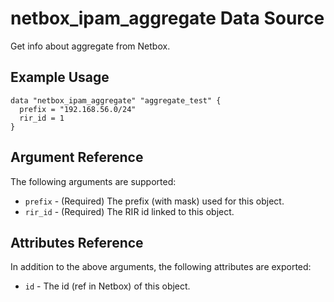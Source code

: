 # netbox\_ipam\_aggregate Data Source

Get info about aggregate from Netbox.

## Example Usage

```hcl
data "netbox_ipam_aggregate" "aggregate_test" {
  prefix = "192.168.56.0/24"
  rir_id = 1
}
```

## Argument Reference

The following arguments are supported:
* ``prefix`` - (Required) The prefix (with mask) used for this object.
* ``rir_id`` - (Required) The RIR id linked to this object.

## Attributes Reference

In addition to the above arguments, the following attributes are exported:
* ``id`` - The id (ref in Netbox) of this object.
